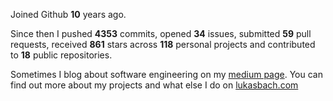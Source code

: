 Joined Github **10** years ago.

Since then I pushed **4353** commits, opened **34** issues, submitted **59** pull requests, received **861** stars across **118** personal projects and contributed to **18** public repositories.

Sometimes I blog about software engineering on my [medium page](https://medium.com/@lukasbach). You can find out more about my projects and what else I do on [lukasbach.com](https://lukasbach.com)
